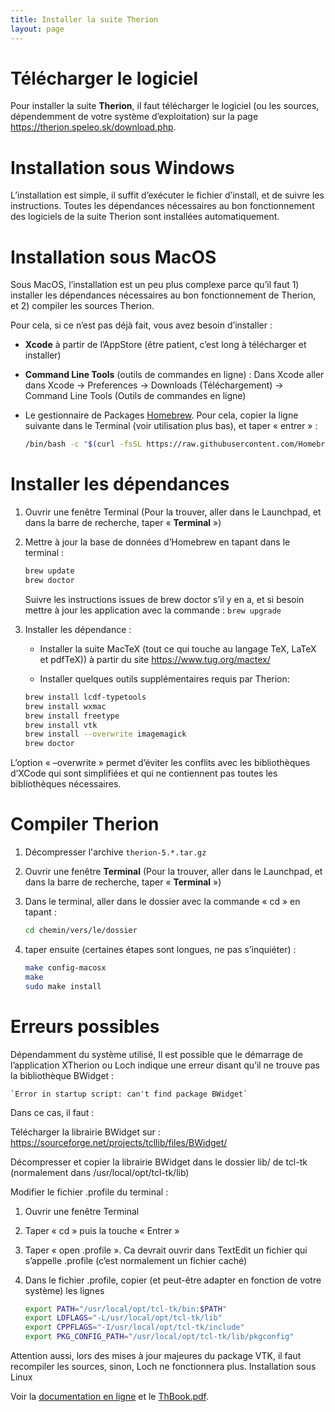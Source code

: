 ```yaml
---
title: Installer la suite Therion
layout: page
---
```


# Télécharger le logiciel

Pour installer la suite **Therion**, il faut télécharger le logiciel (ou les sources, dépendemment de votre système d’exploitation) sur la page https://therion.speleo.sk/download.php.

# Installation sous Windows

L’installation est simple, il suffit d’exécuter le fichier d’install, et de suivre les instructions. Toutes les dépendances nécessaires au bon fonctionnement des logiciels de la suite Therion sont installées automatiquement.

# Installation sous MacOS

Sous MacOS, l’installation est un peu plus complexe parce qu’il faut 1) installer les dépendances nécessaires au bon fonctionnement de Therion, et 2) compiler les sources Therion.

Pour cela, si ce n’est pas déjà fait, vous avez besoin d’installer :

- **Xcode** à partir de l’AppStore (être patient, c’est long à télécharger et installer)
- **Command Line Tools** (outils de commandes en ligne) : Dans Xcode aller dans Xcode → Preferences → Downloads (Téléchargement) → Command Line Tools (Outils de commandes en ligne)
- Le gestionnaire de Packages [Homebrew](https://brew.sh/index_fr). Pour cela, copier la ligne suivante dans le Terminal (voir utilisation plus bas), et taper « entrer » :

    ```bash
    /bin/bash -c "$(curl -fsSL https://raw.githubusercontent.com/Homebrew/install/master/install.sh)"
    ```

# Installer les dépendances

1. Ouvrir une fenêtre Terminal (Pour la trouver, aller dans le Launchpad, et dans la barre de recherche, taper « **Terminal** »)
2. Mettre à jour la base de données d’Homebrew en tapant dans le terminal :

    ```bash
    brew update
    brew doctor
    ```
    
    Suivre les instructions issues de brew doctor s’il y en a, et si besoin mettre à jour les application avec la commande : `brew upgrade`

3. Installer les dépendance :
    - Installer la suite MacTeX (tout ce qui touche au langage TeX, LaTeX et pdfTeX)) à partir du site https://www.tug.org/mactex/

    - Installer quelques outils supplémentaires requis par Therion:

    ```bash
    brew install lcdf-typetools
    brew install wxmac
    brew install freetype
    brew install vtk
    brew install --overwrite imagemagick
    brew doctor
    ```

L’option « –overwrite » permet d’éviter les conflits avec les bibliothèques d’XCode qui sont simplifiées et qui ne contiennent pas toutes les bibliothèques nécessaires.

# Compiler Therion

1. Décompresser l'archive `therion-5.*.tar.gz`
2. Ouvrir une fenêtre **Terminal** (Pour la trouver, aller dans le Launchpad, et dans la barre de recherche, taper « **Terminal** »)
3. Dans le terminal, aller dans le dossier avec la commande « cd » en tapant :

    ```bash
    cd chemin/vers/le/dossier
    ```

4. taper ensuite (certaines étapes sont longues, ne pas s’inquiéter) :

    ```bash
    make config-macosx
    make
    sudo make install
    ```

# Erreurs possibles

Dépendamment du système utilisé, Il est possible que le démarrage de l’application XTherion ou Loch indique une erreur disant qu’il ne trouve pas la bibliothèque BWidget :

	`Error in startup script: can't find package BWidget`

Dans ce cas, il faut :

Télécharger la librairie BWidget sur : https://sourceforge.net/projects/tcllib/files/BWidget/

Décompresser et copier la librairie BWidget dans le dossier lib/ de tcl-tk (normalement dans /usr/local/opt/tcl-tk/lib)

Modifier le fichier .profile du terminal :

1. Ouvrir une fenêtre Terminal
2. Taper « cd » puis la touche « Entrer »
3. Taper « open .profile ». Ca devrait ouvrir dans TextEdit un fichier qui s’appelle .profile (c’est normalement un fichier caché)
4. Dans le fichier .profile, copier (et peut-être adapter en fonction de votre système) les lignes

    ```bash
    export PATH="/usr/local/opt/tcl-tk/bin:$PATH"
    export LDFLAGS="-L/usr/local/opt/tcl-tk/lib"
    export CPPFLAGS="-I/usr/local/opt/tcl-tk/include"
    export PKG_CONFIG_PATH="/usr/local/opt/tcl-tk/lib/pkgconfig"
    ```

Attention aussi, lors des mises à jour majeures du package VTK, il faut recompiler les sources, sinon, Loch ne fonctionnera plus.
Installation sous Linux

Voir la [documentation en ligne](https://therion.speleo.sk/wiki/doku.php) et le [ThBook.pdf](http://therion.speleo.sk/downloads/thbook.pdf).
